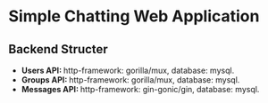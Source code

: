 # Simple Chatting Web Application</br>
## Backend Structer</br>
<ul>
  <li><b>Users API: </b>http-framework: gorilla/mux, database: mysql.</li>
  <li><b>Groups API: </b>http-framework: gorilla/mux, database: mysql.</li>
  <li><b>Messages API: </b>http-framework: gin-gonic/gin, database: mysql.</li>
</ul>


